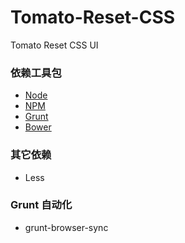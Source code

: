 # Tomato-Reset-CSS
Tomato Reset CSS UI

### 依赖工具包
* [Node](https://nodejs.org)
* [NPM](https://www.npmjs.com)
* [Grunt](http://gruntjs.com)
* [Bower](https://bower.io)

### 其它依赖
* Less

### Grunt 自动化
* grunt-browser-sync

